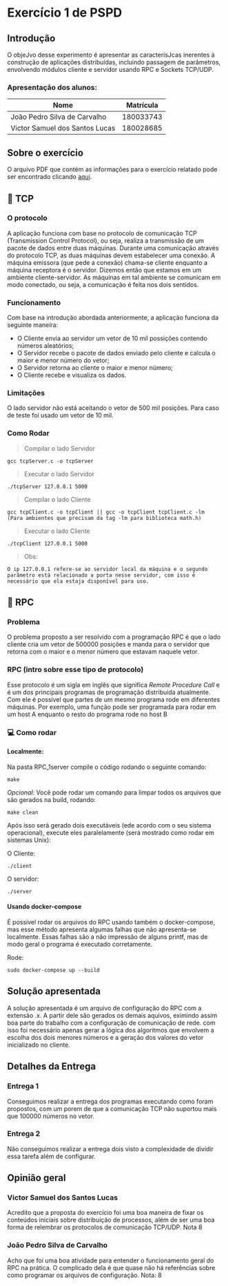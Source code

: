 # Exercício 1 de PSPD

## Introdução

O objeJvo desse experimento é apresentar as caracterísJcas inerentes à construção de aplicações distribuídas, incluindo passagem de parâmetros, envolvendo módulos cliente e servidor usando RPC e Sockets TCP/UDP.

### Apresentação dos alunos:

| Nome | Matrícula |
| ---- | --------- |
| João Pedro Silva de Carvalho | 180033743 |
| Victor Samuel dos Santos Lucas | 180028685 |

## Sobre o exercício
O arquivo PDF que contém as informações para o exercício relatado pode ser encontrado clicando [aqui](PSPD2022_1_Lab1.pdf).

## 🚀 TCP 

### O protocolo
A aplicação funciona com base no protocolo de comunicação TCP (Transmission Control Protocol), ou seja, realiza a transmissão de um pacote de dados entre duas máquinas. Durante uma comunicação através do protocolo TCP, as duas máquinas devem estabelecer uma conexão. A máquina emissora (que pede a conexão) chama-se cliente enquanto a máquina receptora é o servidor. Dizemos então que estamos em um ambiente cliente-servidor. As máquinas em tal ambiente se comunicam em modo conectado, ou seja, a comunicação é feita nos dois sentidos.

### Funcionamento
Com base na introdução abordada anteriormente, a aplicação funciona da seguinte maneira: 
- O Cliente envia ao servidor um vetor de 10 mil possições contendo números aleatórios;
- O Servidor recebe o pacote de dados enviado pelo cliente e calcula o maior e menor número do vetor;
- O Servidor retorna ao cliente o maior e menor número;
- O Cliente recebe e visualiza os dados.

### Limitações
O lado servidor não está aceitando o vetor de 500 mil posições. Para caso de teste foi usado um vetor de 10 mil. 

### Como Rodar
> Compilar o lado Servidor 

    gcc tcpServer.c -o tcpServer
> Executar o lado Servidor 

    ./tcpServer 127.0.0.1 5000
> Compilar o lado Cliente 

    gcc tcpClient.c -o tcpClient || gcc -o tcpClient tcpClient.c -lm  (Para ambientes que precisam da tag -lm para biblioteca math.h)
> Executar o lado Cliente 

    ./tcpClient 127.0.0.1 5000
> Obs: 
    
    O ip 127.0.0.1 refere-se ao servidor local da máquina e o segundo parâmetro está relacionado a porta nesse servidor, com isso é necessário que ela estaja disponível para uso. 

## 🚀 RPC 

### Problema

O problema proposto a ser resolvido com a programação RPC é que o lado cliente cria um vetor de 500000 posições e manda para o servidor que retorna com o maior e o menor número que estavam naquele vetor. 

### RPC (intro sobre esse tipo de protocolo)

Esse protocolo é um sigla em inglês que significa *Remote Procedure Call* e é um dos principais programas de programação distribuida atualmente. Com ele é possível que partes de um mesmo programa rode em diferentes máquinas. Por exemplo, uma função pode ser programada para rodar em um host A enquanto o resto do programa rode no host B

### 💻 Como rodar 

#### Localmente:

Na pasta RPC_1server compile o código rodando o seguinte comando:

```shell
make
```

*Opcional:* Você pode rodar um comando para limpar todos os arquivos que são gerados na build, rodando:

```shell
make clean
```

Após isso será gerado dois executáveis (ede acordo com o seu sistema operacional), execute eles paralelamente (será mostrado como rodar em sistemas Unix):

O Cliente:
```shell
./client
```

O servidor:
```shell
./server
```

#### Usando docker-compose

É possível rodar os arquivos do RPC usando também o docker-compose, mas esse método apresenta algumas falhas que não apresenta-se localmente. Essas falhas são a não impressão de alguns printf, mas de modo geral o programa é executado corretamente.

Rode: 
```shell
sudo docker-compose up --build
```

## Solução apresentada

A solução apresentada é um arquivo de configuração do RPC com a extensão .x. A partir dele são gerados os demais aquivos, eximindo assim boa parte do trabalho com a configuração de comunicação de rede. com isso foi necessário apenas gerar a lógica dos algoritmos que envolvem a escolha dos dois menores números e a geração dos valores do vetor inicializado no cliente.

## Detalhes da Entrega

### Entrega 1

Conseguimos realizar a entrega dos programas executando como foram propostos, com um porem de que a comunicação TCP não suportou mais que 100000 números no vetor. 

### Entrega 2

Não conseguimos realizar a entrega dois visto a complexidade de dividir essa tarefa além de configurar.

## Opinião geral

### Victor Samuel dos Santos Lucas

Acredito que a proposta do exercício foi uma boa maneira de fixar os conteúdos iniciais sobre distribuição de processos, além de ser uma boa forma de relembrar os protocolos de comunicação TCP/UDP. Nota 8

### João Pedro Silva de Carvalho

Acho que foi uma boa atividade para entender o funcionamento geral do RPC na prática. O complicado dela é que quase não há referências sobre como programar os arquivos de configuração. Nota: 8
